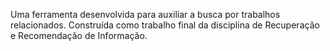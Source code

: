 Uma ferramenta desenvolvida para auxiliar a busca por trabalhos relacionados.
Construída como trabalho final da disciplina de Recuperação e Recomendação de Informação.